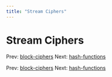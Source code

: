 ```yaml
---
title: "Stream Ciphers"
---
```


# Stream Ciphers

Prev: [block-ciphers](block-ciphers.md)
Next: [hash-functions](hash-functions.md)

Prev: [block-ciphers](block-ciphers.md)
Next: [hash-functions](hash-functions.md)
